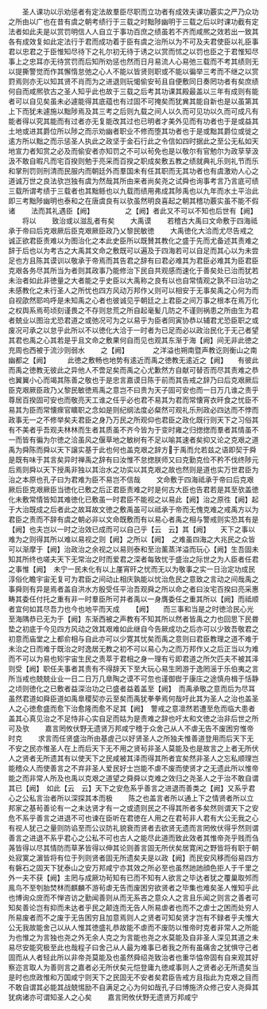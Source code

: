 <!-- { "loadSidebar": true } -->
　　圣人课功以示劝惩者有定法故羣臣尽职而立功者有成效夫课功覈实之严乃众功之所由以广也在昔有虞之朝考绩行于三载之时黜陟幽明于三载之后以时课功截有定法者如此夫是以赏罚明信人人自立于事功百庶之绩虽若不齐而咸熈之效若出一致其各有成效复如此定法行于君而成功着于臣有虞之治所以为不可及夫君使臣以礼臣事君以忠君之于臣惟知尽待下之礼尔初无待于诱之以赏而怵之以罚也臣之于君惟知尽事上之忠耳亦无待赏罚而后知所劝惩也然而日月易流人心易弛三载而不考其绩则无以提撕警觉而作其懈惰怠弛之心人不能以皆贤则职或不能以徧举三考而不继之以赏罸焉则亦无以知其贤不肖而为之进退则玩愒偷安茍且自便敷同日奏罔功者有矣庶绩何自而咸熈欤古之圣人知乎此也故于三载之后考其功课其殿最盖以三年有成则有能者可以自见矣虽未必遽能得其底蕴也有过固不可掩矣而犹兾其能自新也是以虽第其上下而犹未遽施以黜陟焉及其三考之后则九载之间人以久而可见功以久而可成凡有能者得以究其能而有过者亦无复能改其过也已明者才美外见而有功者也于是或益其土地或进其爵位所以陟之而示劝幽者职业不修而堕其功者也于是或黜其爵位或徙之逺方所以黜之而示惩圣人执此之政坚于金石行此之令信如四时据此之至公无私如天地宣力者知赏之必及而偷安者亦知罚之不可以茍免也是以敬尔有官勉尔为政孶孶汲汲不敢自暇凡而宅百揆则勉于亮采而百揆之职成矣敷五教之绩就典礼乐则礼节而乐和掌刑罚则刑清而民服内而朝廷外而羣国未有任其职而无其功者也有虞激劝人心之道诚万世之良法欤岂独有虞为然哉其所由来者尚矣尧之试舜也询事考言乃言底可绩三载所谓考绩于三载者也其黜鲧也以九载而绩用弗成其陟禹也以九年而水土平治此即三考黜陟幽明也泰和之在唐虞良有以欤虽然明良喜起之朝其稽功覈实虽不能不假诸
　　法而其礼遇臣【阙】　　　　　之【阙】者此又不可以不知也后世有【阙】
　　将以
　　致治或以滋乱者有矣
　　大禹谟
　　若稽古大禹曰文命敷于四海祗承于帝曰后克艰厥后臣克艰厥臣政乃乂黎民敏徳
　　大禹徳化大洽而尤尽告戒之诚正欲君臣责难以为图治化之本此史臣所以既賛其教化之盛于先而尤备述其责难之辞于后也以为考古之大禹其文命之敷既可以遍及于四海若可以自足而其心以为未尝足也方且陈其谟训以敬承于帝焉而其告君之辞有曰君必难其为君臣必难其为臣君臣克艰各务尽其所当为者则其政事乃能修治下民自共观感而速化于善矣处已治而犹若未治者如此非徳量之大者能之乎史臣以大禹称之良有以也自常情观之孰不曰治功之未感教化之未行圣人之所忧也四方风动万邦作乂则可以相安于无事矣禹之心何为而自视欿然耶呜呼是未知禹之心者也彼诚见乎朝廷之上君臣之间万事之根本在焉万化之权舆系焉苟顷刻谨畏之不存则怠荒之所自起毫髪几防之不谨则祸患之所由生为君者兢业以图治尤恐君道之或弛况可为之以易乎为臣者同寅协恭以辅君尤恐臣职之或废况可承之以怠乎此所以不以徳化大洽于一时者为已足而必以政治民化于无己者望其君也禹之心其若是乎且文命之敷果何自而见也观其东渐于海【阙】间无非此徳之充周也西被于流沙则弱水
　　之【阙】　　　　之洋溢也朔南暨声教讫则衡山之南幽都之【阙】　　　此徳之敷畅也地势有逺近而禹之徳教无逺近之【阙】　　有彼此而禹之徳教无彼此之异他人不啻足矣而禹之心尤歉然方自献可替否而尽其责难之恭也翼翼小心而竭其陈善之敬也于是忠言嘉谟日陈于前而其告戒之辞乃曰后克艰厥后臣克艰厥臣政乃乂黎民敏徳焉禹之意岂不曰贵为天子固可安也而一日万几谁之责乎尊居百揆固可安也而敬亮天工谁之任乎必也君不易其为君而常懐宵衣旰食之忧臣不易其为臣而常懐瘝官矌职之念如是则纪纲法度必粲然可观礼乐刑政必四达而不悖而政事无一之不修举矣夫君臣之身乃万民之所观仰也君臣之政化既行则天下之习俗其有不美者乎吾观夫林林而生者其质虽不齐今皆为于变时雍之归揔揔而羣者其情虽不一而皆有徧为尔徳之洽虽风之偃草地之敏树有不足以喻其速者矣抑又论之克艰之道禹为舜陈而舜以天下譲实基于此也何也盖克艰之辞方于禹而允若兹之语即契于舜是既有味于其言矣异时禅禹之辞有曰汝惟不怠揔朕师又曰克勤克俭不矜不伐终陟元后焉则舜以天下授禹非独以其治水之功实以其克艰之故也然则是道也实万世君臣为治之本原也孔子曰为君难为臣不易岂不信哉
　　文命敷于四海祗承于帝曰后克艰厥后臣克艰厥臣当徳化已敷之后正君臣责难之时是何古大臣也告君若是其至欤盖徳化未敷常情皆知其难徳化已敷虽一时君臣不能视之以易此【阙】治之原徃【阙】起于大治既成之后者此之故耳故文徳之敷禹虽可以祗承于帝而无愧克难之戒禹方以为君臣之责而不辞有虞之朝必非以文命既敷而有以易心者禹之相与警戒则实恐其有是【阙】也夫岂以一时之治效已成而可以自己乎【云　云】其【阙】　　天下之事以难为之则得其所以难以易视之则【阙】之所以【阙】　之难虽四海之大兆民之众皆可以渐摩于【阙】治政治之余视之以易则泰和至治薰蒸洋溢而玩心【阙】生吾固未知其所终也嗟夫天下无常治之时而爱君之深者每致忧于盛治之际世之为人臣者任君之事惟【阙】　未宁一民未化有以上厪宵旰之忧而无以为敬事之实一日治定功成民淳俗化瞻宇宙无复可为君臣之间动止相庆孰能以忧治危民之意致之言动之间哉禹之事舜则有异是焉者盖自洪水方殷受任平治吾观舜之所以命之者曰汝宅百揆曰亮采惠畴其委任付托之重有非一时羣臣所可并者禹以一身膺委任之重其所以【阙】而祗顺者宜何如其尽吾力也今也地平而天成
　　【阙】　　而三事和当是之时徳洽民心光至海隅恭已无为于【阙】东渐西被之声教有不知其所以然者皆禹之力也回思下民昬垫之初底于今见四方风动之效其艰难如此继自今告厥成功之后亦可以少致吾敬君之初意而庙堂之上都俞相与自此亦可以少寛其忧矣而禹之意则曰君臣教理之道不难于未治之日而难于既治之时逸居无教之初不可以易心为之而万邦作乂之后正当以为难而不可以为易也矧宇宙生民之责萃于君相之身一理有亏即君道之所欠匹夫不被其泽则受【阙】职任夫事者其责有不得辞天下至大玩心易生罔游于逸罔滛于乐伯夷之言所当戒也兢兢业业一日二日万几臯陶之谟不可忽也谨御辔于康庄之途慎舟楫于恬静之顷则徳化之已敷者益深治功之已盛者益着盖至【阙】　而禹承敬之意而后为尽耳虽然君道如舜臣道如禹臯稷契亦云至矣而禹犹拳拳焉何哉吁此其为圣人之治也盖圣人之心徳愈盛而愈下治愈隆而愈不足其【阙】　警戒之意凛然若遭至危而临大患者盖其心真见治之不足恃非心实自足而姑为是责难之辞也吁太和文徳之治非后世之所可及欤
　　嘉言罔攸伏野无遗贤万邦咸宁稽于众舍己从人不虐无告不废困穷惟帝时克
　　求言而任贤盛治所由基虗己以好贤圣人之所独夫惟善道登用而后天下无不安之民亦惟圣人在上而后天下无不用之贤茍非圣人莫能及也是故言之上者无所伏人之贤者无所遗其有以使天下之民咸被其泽而得其所者宜矣然非圣人之忘私顺理岂能稽众人而使善言之不弃非圣人爱民好士岂能不虐不废而使贤才之无遗此所以惟帝能之而非常人所及也禹以克艰之道望之舜舜以克难之效归之尧圣人之于治不敢自谓其已【阙】　如此【云　云】天下之安危系乎善言之进退而善类之【阙】又系乎君心之公私言治者所以深探其本而极
　　陈之也盖言者所以通上下之情贤者所以立邦家之基茍善论有一之未达贤才有一之或遗则民之不得其所者多矣然则谓天下之安危不系乎善言之进退不可也谏在臣听在君徳在人用之在君茍非人君有大公无我之心有视人犹己之量则防谄至而公议防礼貌衰而贤者去欲贤无遗而言罔攸伏得乎然则谓善言之进退不系乎君心之公私不可也古人之能尽此道而致此效者其惟帝尧乎贱而刍荛皆得以尽其情防而草茅皆得以伸其论则善言固无所伏矣居寛闲之野皆将有职于朝处寂寞之濵皆将有位于列则贤者固无所遗矣夫是以政【阙】而民安风移而俗易四方有磐石之固天下犹泰山之安万邦咸宁亦其效之所必至也虽然訑訑顔色拒人于千里之外一夫不获【阙】主罔与成厥功茍知有已而不知有人欲言之毕达者犹之覆巢取邜而鳯鸟不至刳胎焚林而麒麟不游茍虐无告而废困穷欲贤者之毕集也难矣圣人惟知乎此也博询众庻而不惮咨访之勤闻善则从而无系吝之意众人之言且乐闻之则言之善者可知矣善论岂有抑而未达者乎民之颠连而无告人所易虐者也而不之虐士之困而处穷人所易废者而不之废于无告困穷且加意焉则人之贤者可知矣贤才岂有不録者乎夫惟大公无我故能舍己以从人惟其徳盛礼恭故能不虐而不废防以惟帝时克者非常人之所能为也惟之为言独也尧之外无余人克之为言能也尧之水莫能及自非圣人深见其道之未易尽安能究极至此也哉程子曰舍己从人最为难事已者我之所有虽痛舎之犹惧守己者固而从人者轻此所以非帝尧莫能及也虽然舜绍尧致治者也重华恊帝固有自来观其好察迩言取人为善则言之嘉者必无所伏矣元恺登庸九徳咸事则人之贤者必无所遗矣当是时也庶政惟和万国咸宁则天下之民固无不安者矣君臣告戒方且指此为克艰之目而不敢自谓其必能其战兢惕励不自满足之心为何如哉孔子曰博施济众修己安人尧舜其犹病诸亦可谓知圣人之心矣
　　嘉言罔攸伏野无遗贤万邦咸宁
